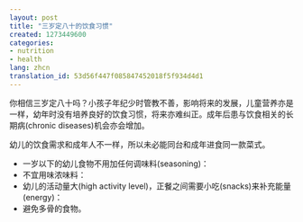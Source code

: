 ```yaml
---
layout: post
title: "三岁定八十的饮食习惯"
created: 1273449600
categories:
- nutrition
- health
lang: zhcn
translation_id: 53d56f447f085847452018f5f934d4d1
---
```

<!--break-->
<p>你相信三岁定八十吗？小孩子年纪少时管教不善，影响将来的发展，儿童营养亦是一样，幼年时没有培养良好的饮食习惯，将来亦难纠正。成年后患与饮食相关的长期病(chronic diseases)机会亦会增加。 </p>

<p>幼儿的饮食需求和成年人不一样，所以未必能同台和成年进食同一款菜式。 </p>
<ul>
<li>一岁以下的幼儿食物不用加任何调味料(seasoning)：</li>
<li>不宜用味浓味料：</li>
<li>幼儿的活动量大(high activity level)，正餐之间需要小吃(snacks)来补充能量(energy)：</li>
<li>避免多骨的食物。 </li>
</ul>
